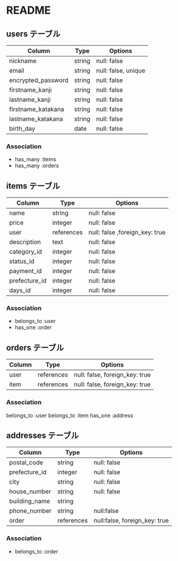 # README  

## users テーブル

| Column                | Type    | Options     |
| --------------------- | ------- | ----------- |
| nickname              | string  | null: false |
| email                 | string  | null: false, unique |
| encrypted_password    | string  | null: false |
| firstname_kanji       | string  | null: false |
| lastname_kanji        | string  | null: false |
| firstname_katakana    | string  | null: false |
| lastname_katakana     | string  | null: false |
| birth_day             | date    | null: false |

### Association

- has_many :items
- has_many :orders


## items テーブル

| Column               | Type       | Options                        |
| ---------            | ---------- | ------------------------------ |
| name                 | string     | null: false                    |
| price                | integer    | null: false                    |
| user                 | references | null: false ,foreign_key: true |
| description          | text       | null: false                    |
| category_id          | integer    | null: false                    |
| status_id            | integer    | null: false                    |
| payment_id           | integer    | null: false                    |
| prefecture_id        | integer    | null: false                    |
| days_id              | integer    | null: false                    |

### Association

- belongs_to :user
- has_one :order



## orders テーブル

| Column  | Type       | Options                        |
| ------- | ---------- | ------------------------------ |
| user    | references | null: false, foreign_key: true |
| item    | references | null: false, foreign_key: true |

### Association

belongs_to :user
belongs_to :item
has_one :address

## addresses テーブル

| Column         | Type       | Options                       |
| -------------- | ---------- | ----------------------------- |
| postal_code    | string     | null: false                   |
| prefecture_id  | integer    | null: false                   |
| city           | string     | null: false                   |
| house_number   | string     | null: false                   |
| building_name  | string     |                               |
| phone_number   | string     | null:false                    |
| order          | references | null:false, foreign_key: true |

### Association

- belongs_to :order
